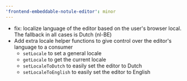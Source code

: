 ```yaml
---
'frontend-embeddable-notule-editor': minor
---
```


- fix: localize language of the editor based on the user's browser local. The fallback in all cases is Dutch (nl-BE)
- Add extra locale helper functions to give control over the editor's language to a consumer
  - `setLocale` to set a general locale
  - `getLocale` to get the current locale
  - `setLocaleToDutch` to easily set the editor to Dutch
  - `setLocaleToEnglish` to easily set the editor to English
